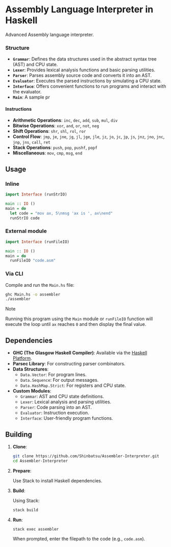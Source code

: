 # Assembly Language Interpreter in Haskell

Advanced Assembly language interpreter.

### Structure

- **`Grammar`**: Defines the data structures used in the abstract syntax tree (AST) and CPU state.
- **`Lexer`**: Provides lexical analysis functions and basic parsing utilities.
- **`Parser`**: Parses assembly source code and converts it into an AST.
- **`Evaluator`**: Executes the parsed instructions by simulating a CPU state.
- **`Interface`**: Offers convenient functions to run programs and interact with the evaluator.
- **`Main`**: A sample pr

#### Instructions

- **Arithmetic Operations**: `inc`, `dec`, `add`, `sub`, `mul`, `div`
- **Bitwise Operations**: `xor`, `and`, `or`, `not`, `neg`
- **Shift Operations**: `shr`, `shl`, `rol`, `ror`
- **Control Flow**: `jmp`, `je`, `jne`, `jg`, `jl`, `jge`, `jle`, `jz`, `jo`, `jc`, `jp`, `js`, `jnz`, `jno`, `jnc`, `jnp`, `jns`, `call`, `ret`
- **Stack Operations**: `push`, `pop`, `pushf`, `popf`
- **Miscellaneous**: `mov`, `cmp`, `msg`, `end`

## Usage

### Inline

```haskell
import Interface (runStrIO)

main :: IO ()
main = do
  let code = "mov ax, 5\nmsg 'ax is ', ax\nend"
  runStrIO code
```

### External module

```haskell
import Interface (runFileIO)

main :: IO ()
main = do
  runFileIO "code.asm"
```

### Via CLI

Compile and run the `Main.hs` file:

```bash
ghc Main.hs -o assembler
./assembler
```

> [!NOTE]  
> Running this program using the `Main` module or `runFileIO` function will execute the loop until `ax` reaches `0` and then display the final value.

## Dependencies

- **GHC (The Glasgow Haskell Compiler)**: Available via the [Haskell Platform](https://www.haskell.org/platform/).
- **Parsec Library**: For constructing parser combinators.
- **Data Structures**:
  - `Data.Vector`: For program lines.
  - `Data.Sequence`: For output messages.
  - `Data.HashMap.Strict`: For registers and CPU state.
- **Custom Modules**:
  - `Grammar`: AST and CPU state definitions.
  - `Lexer`: Lexical analysis and parsing utilities.
  - `Parser`: Code parsing into an AST.
  - `Evaluator`: Instruction execution.
  - `Interface`: User-friendly program functions.

## Building

1. **Clone**:

   ```bash
   git clone https://github.com/Shinbatsu/Assembler-Interpreter.git
   cd Assembler-Interpreter
   ```

2. **Prepare**:

   Use Stack to install Haskell dependencies.

3. **Build**:

   Using Stack:

   ```bash
   stack build
   ```

4. **Run**:

   ```bash
   stack exec assembler
   ```

   When prompted, enter the filepath to the code (e.g., `code.asm`).
